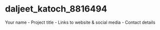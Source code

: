 # daljeet_katoch_8816494
Your name - 
Project title - 
Links to website & social media - 
Contact details

